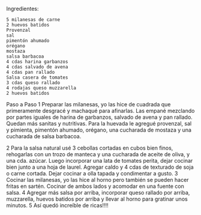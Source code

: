 Ingredientes:

    5 milanesas de carne
    2 huevos batidos
    Provenzal
    sal
    pimentón ahumado
    orégano
    mostaza
    salsa barbacoa
    4 cdas harina garbanzos
    4 cdas salvado de avena
    4 cdas pan rallado
    Salsa casera de tomates
    3 cdas queso rallado
    4 rodajas queso muzzarella
    2 huevos batidos
Paso a Paso
1
    Preparar las milanesas, yo las hice de cuadrada que primeramente desgracé y machaqué para afinarlas. Las empané mezclando por partes iguales de harina de garbanzos, salvado de avena y pan rallado. Quedan más sanitas y nutritivas. Para la huevada le agregué provenzal, sal y pimienta, pimentón ahumado, orégano, una cucharada de mostaza y una cucharada de salsa barbacoa.

2
    Para la salsa natural usé 3 cebollas cortadas en cubos bien finos, rehogarlas con un trozo de manteca y una cucharada de aceite de oliva, y una cda. azúcar. Luego incorporar una lata de tomates perita, dejar cocinar bien junto a una hoja de laurel. Agregar caldo y 4 cdas de texturado de soja o carne cortada. Dejar cocinar a olla tapada y condimentar a gusto.
3
    Cocinar las milanesas, yo las hice al horno pero también se pueden hacer fritas en  sartén. Cocinar de ambos lados y acomodar en una fuente con salsa.
4
    Agregar más salsa por arriba, incorporar queso rallado por arriba, muzzarella, huevos batidos por arriba y llevar al horno para gratinar unos minutos.
5
    Así quedó increíble de ricas!!!!

